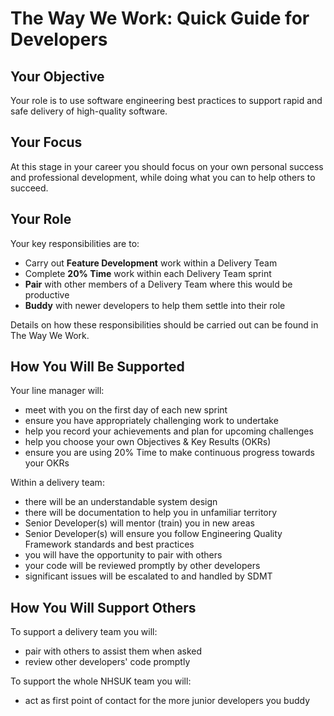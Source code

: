 
# The Way We Work: Quick Guide for Developers

## Your Objective

Your role is to use software engineering best practices to support rapid and safe delivery of high-quality software.

## Your Focus

At this stage in your career you should focus on your own personal success and professional development, while doing what you can to help others to succeed.

## Your Role

Your key responsibilities are to:

- Carry out **Feature Development** work within a Delivery Team 
- Complete **20% Time** work within each Delivery Team sprint
- **Pair** with other members of a Delivery Team where this would be productive
- **Buddy** with newer developers to help them settle into their role

Details on how these responsibilities should be carried out can be found in The Way We Work.

## How You Will Be Supported

Your line manager will:

- meet with you on the first day of each new sprint
- ensure you have appropriately challenging work to undertake
- help you record your achievements and plan for upcoming challenges
- help you choose your own Objectives & Key Results (OKRs)
- ensure you are using 20% Time to make continuous progress towards your OKRs

Within a delivery team:

- there will be an understandable system design
- there will be documentation to help you in unfamiliar territory
- Senior Developer(s) will mentor (train) you in new areas
- Senior Developer(s) will ensure you follow Engineering Quality Framework standards and best practices
- you will have the opportunity to pair with others
- your code will be reviewed promptly by other developers
- significant issues will be escalated to and handled by SDMT

## How You Will Support Others

To support a delivery team you will:

- pair with others to assist them when asked
- review other developers' code promptly

To support the whole NHSUK team you will:

- act as first point of contact for the more junior developers you buddy


